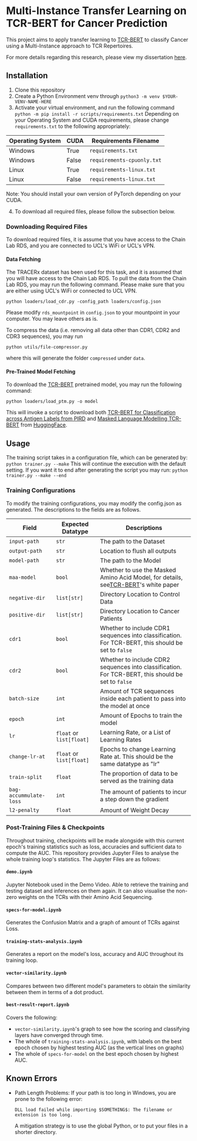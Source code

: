 # Multi-Instance Transfer Learning on TCR-BERT for Cancer Prediction

This project aims to apply transfer learning to [TCR-BERT](https://www.biorxiv.org/content/10.1101/2021.11.18.469186v1) to classify Cancer using a Multi-Instance approach to TCR Repertoires.

For more details regarding this research, please view my dissertation [here](https://google.com).

## Installation

1. Clone this repository
2. Create a Python Environment venv through
   ``python3 -m venv $YOUR-VENV-NAME-HERE``
3. Activate your virtual environment, and run the following command
   ``python -m pip install -r scripts/requirements.txt``
   Depending on your Operating System and CUDA requirements, please change ``requirements.txt`` to the following appropriately:

| Operating System | CUDA  | Requirements Filename        |
| ---------------- | ----- | ---------------------------- |
| Windows          | True  | ``requirements.txt``         |
| Windows          | False | ``requirements-cpuonly.txt`` |
| Linux            | True  | ``requirements-linux.txt``   |
| Linux            | False | ``requirements-linux.txt``   |

   Note: You should install your own version of PyTorch depending on your CUDA.
   
4. To download all required files, please follow the subsection below.

### Downloading Required Files

To download required files, it is assume that you have access to the Chain Lab RDS, and you are connected to UCL's WiFi or UCL's VPN.

#### Data Fetching

The TRACERx dataset has been used for this task, and it is assumed that you will have access to the Chain Lab RDS.  To pull the data from the Chain Lab RDS, you may run the following command.  Please make sure that you are either using UCL's WiFi or connected to UCL VPN.

```
python loaders/load_cdr.py -config_path loaders/config.json
```

Please modify ``rds_mountpoint`` in ``config.json`` to your mountpoint in your computer.  You may leave others as is.

To compress the data (i.e. removing all data other than CDR1, CDR2 and CDR3 sequences), you may run

```
python utils/file-compressor.py
```

where this will generate the folder ``compressed`` under ``data``.

#### Pre-Trained Model Fetching

To download the [TCR-BERT](https://www.biorxiv.org/content/10.1101/2021.11.18.469186v1) pretrained model, you may run the following command:

```
python loaders/load_ptm.py -o model
```

This will invoke a script to download both [TCR-BERT for Classification across Antigen Labels from PIRD](https://huggingface.co/wukevin/tcr-bert) and [Masked Language Modelling TCR-BERT](https://huggingface.co/wukevin/tcr-bert-mlm-only) from [HuggingFace](https://huggingface.co/).

## Usage

The training script takes in a configuration file, which can be generated by:
``python trainer.py --make``
This will continue the execution with the default setting.  If you want it to end after generating the script you may run:
``python trainer.py --make --end``

### Training Configurations

To modify the training configurations, you may modify the config.json as generated.  The descriptions to the fields are as follows.

| Field                    | Expected Datatype            | Descriptions                                                                                                                                   |
| ------------------------ | ---------------------------- | ---------------------------------------------------------------------------------------------------------------------------------------------- |
| `input-path`           | `str`                      | The path to the Dataset                                                                                                                        |
| `output-path`          | `str`                      | Location to flush all outputs                                                                                                                  |
| `model-path`           | `str`                      | The path to the Model                                                                                                                          |
| `maa-model`            | `bool`                     | Whether to use the Masked Amino Acid Model, for details, see[TCR-BERT](https://www.biorxiv.org/content/10.1101/2021.11.18.469186v1)'s white paper |
| `negative-dir`         | `list[str]`                | Directory Location to Control Data                                                                                                             |
| `positive-dir`         | `list[str]`                | Directory Location to Cancer Patients                                                                                                          |
| `cdr1`                 | `bool`                     | Whether to include CDR1 sequences into classification.  For TCR-BERT, this should be set to `false`                                          |
| `cdr2`                 | `bool`                     | Whether to include CDR2 sequences into classification.  For TCR-BERT, this should be set to `false`                                          |
| `batch-size`           | `int`                      | Amount of TCR sequences inside each patient to pass into the model at once                                                                     |
| `epoch`                | `int`                      | Amount of Epochs to train the model                                                                                                            |
| `lr`                   | `float` or `list[float]` | Learning Rate, or a List of Learning Rates                                                                                                     |
| `change-lr-at`         | `float` or `list[float]` | Epochs to change Learning Rate at.  This should be the same datatype as "lr"                                                                   |
| `train-split`          | `float`                    | The proportion of data to be served as the training data                                                                                       |
| `bag-accummulate-loss` | `int`                      | The amount of patients to incur a step down the gradient                                                                                       |
| `l2-penalty`           | `float`                    | Amount of Weight Decay                                                                                                                         |

### Post-Training Files & Checkpoints

Throughout training, checkpoints will be made alongside with this current epoch's training statistics such as loss, accuracies and sufficient data to compute the AUC.  This repository provides Jupyter Files to analyse the whole training loop's statistics.  The Jupyter Files are as follows:

#### `demo.ipynb`
Jupyter Notebook used in the Demo Video.  Able to retrieve the training and testing dataset and inferences on them again.  It can also visualise the non-zero weights on the TCRs with their Amino Acid Sequencing.

#### `specs-for-model.ipynb`
Generates the Confusion Matrix and a graph of amount of TCRs against Loss.

#### `training-stats-analysis.ipynb`
Generates a report on the model's loss, accuracy and AUC throughout its training loop.

#### `vector-similarity.ipynb`
Compares between two different model's parameters to obtain the similarity between them in terms of a dot product.

#### `best-result-report.ipynb`
Covers the following: 
- `vector-similarity.ipynb`'s graph to see how the scoring and classifying layers have converged through time.
- The whole of `training-stats-analysis.ipynb`, with labels on the best epoch chosen by highest testing AUC (as the vertical lines on graphs)
- The whole of `specs-for-model` on the best epoch chosen by highest AUC.

## Known Errors

- Path Length Problems: If your path is too long in Windows, you are prone to the following error:

  ``DLL load failed while importing $SOMETHING$: The filename or extension is too long.``

  A mitigation strategy is to use the global Python, or to put your files in a shorter directory.
